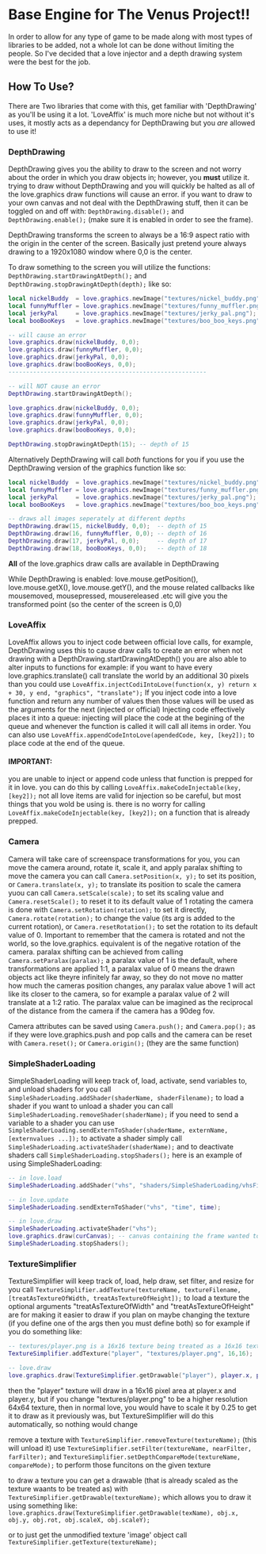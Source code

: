 # Base Engine for The Venus Project!!

In order to allow for any type of game to be made along with most types of libraries to be added, not a whole lot can be done without limiting the people.
So I've decided that a love injector and a depth drawing system were the best for the job.

## How To Use?
There are Two libraries that come with this, get familiar with 'DepthDrawing' as you'll be using it a lot.
'LoveAffix' is much more niche but not without it's uses, it mostly acts as a dependancy for DepthDrawing but you *are* allowed to use it!

### DepthDrawing
DepthDrawing gives you the ability to draw to the screen and not worry about the order in which you draw objects in; however, you **must** utilize it.
trying to draw without DepthDrawing and you will quickly be halted as all of the love.graphics draw functions will cause an error.
if you want to draw to your own canvas and not deal with the DepthDrawing stuff, then it can be toggled on and off with: ```DepthDrawing.disable();``` and ```DepthDrawing.enable();``` (make sure it is enabled in order to see the frame).

DepthDrawing transforms the screen to always be a 16:9 aspect ratio with the origin in the center of the screen.
Basically just pretend youre always drawing to a 1920x1080 window where 0,0 is the center.

To draw something to the screen you will utilize the functions: ```DepthDrawing.startDrawingAtDepth();``` and ```DepthDrawing.stopDrawingAtDepth(depth);``` like so:
```lua
local nickelBuddy  = love.graphics.newImage("textures/nickel_buddy.png");
local funnyMuffler = love.graphics.newImage("textures/funny_muffler.png");
local jerkyPal     = love.graphics.newImage("textures/jerky_pal.png");
local booBooKeys   = love.graphics.newImage("textures/boo_boo_keys.png");

-- will cause an error
love.graphics.draw(nickelBuddy, 0,0);
love.graphics.draw(funnyMuffler, 0,0);
love.graphics.draw(jerkyPal, 0,0);
love.graphics.draw(booBooKeys, 0,0);
--------------------------------------------------------

-- will NOT cause an error
DepthDrawing.startDrawingAtDepth();

love.graphics.draw(nickelBuddy, 0,0);
love.graphics.draw(funnyMuffler, 0,0);
love.graphics.draw(jerkyPal, 0,0);
love.graphics.draw(booBooKeys, 0,0);

DepthDrawing.stopDrawingAtDepth(15); -- depth of 15
```
Alternatively DepthDrawing will call *both* functions for you if you use the DepthDrawing version of the graphics function like so:
```lua
local nickelBuddy  = love.graphics.newImage("textures/nickel_buddy.png");
local funnyMuffler = love.graphics.newImage("textures/funny_muffler.png");
local jerkyPal     = love.graphics.newImage("textures/jerky_pal.png");
local booBooKeys   = love.graphics.newImage("textures/boo_boo_keys.png");

-- draws all images seperately at different depths
DepthDrawing.draw(15, nickelBuddy, 0,0);  -- depth of 15
DepthDrawing.draw(16, funnyMuffler, 0,0); -- depth of 16
DepthDrawing.draw(17, jerkyPal, 0,0);     -- depth of 17
DepthDrawing.draw(18, booBooKeys, 0,0);   -- depth of 18
```
**All** of the love.graphics draw calls are available in DepthDrawing

While DepthDrawing is enabled: love.mouse.getPosition(), love.mouse.getX(), love.mouse.getY(), and the mouse related callbacks like mousemoved, mousepressed, mousereleased .etc will give you the transformed point (so the center of the screen is 0,0)

### LoveAffix
LoveAffix allows you to inject code between official love calls, for example, DepthDrawing uses this to cause draw calls to create an error when not drawing with a DepthDrawing.startDrawingAtDepth()
you are also able to alter inputs to functions for example: if you want to have every love.graphics.translate() call translate the world by an additional 30 pixels than you could use ```LoveAffix.injectCodiIntoLove(function(x, y) return x + 30, y end, "graphics", "translate");```
If you inject code into a love function and return any number of values then those values will be used as the arguments for the next (injected or official)
Injecting code effectively places it into a queue: injecting will place the code at the begining of the queue and whenever the function is called it will call all items in order.
You can also use ```LoveAffix.appendCodeIntoLove(apendedCode, key, [key2]);``` to place code at the end of the queue.

#### IMPORTANT:
you are unable to inject or append code unless that function is prepped for it in love. you can do this by calling ```LoveAffix.makeCodeInjectable(key, [key2]);``` not all love items are valid for injection so be careful, but most things that you wold be using is.
there is no worry for calling ```LoveAffix.makeCodeInjectable(key, [key2]);``` on a function that is already prepped.

### Camera
Camera will take care of screenspace transformations for you, you can move the camera around, rotate it, scale it, and apply paralax shifting
to move the camera you can call ```Camera.setPosition(x, y);``` to set its position, or ```Camera.translate(x, y);``` to translate its position
to scale the camera yuou can call ```Camera.setScale(scale);``` to set its scaling value and ```Camera.resetScale();``` to reset it to its default value of 1
rotating the camera is done with ```Camera.setRotation(rotation);``` to set it directly, ```Camera.rotate(rotation);``` to change the value (its arg is added to the current rotation), or ```Camera.resetRotation();``` to set the rotation to its default value of 0. Important to remember that the camera is rotated and not the world, so the love.graphics. equivalent is of the negative rotation of the camera.
paralax shifting can be achieved from calling ```Camera.setParalax(paralax);``` a paralax value of 1 is the default, where transformations are applied 1:1, a paralax value of 0 means the drawn objects act like theyre infinitely far away, so they do not move no matter how much the cameras position changes, any paralax value above 1 will act like its closer to the camera, so for example a paralax value of 2 will translate at a 1:2 ratio. The paralax value can be imagined as the reciprocal of the distance from the camera if the camera has a 90deg fov.

Camera attributes can be saved using ```Camera.push();``` and ```Camera.pop();``` as if they were love.graphics.push and pop calls
and the camera can be reset with ```Camera.reset();``` or ```Camera.origin();``` (they are the same function)

### SimpleShaderLoading
SimpleShaderLoading will keep track of, load, activate, send variables to, and unload shaders for you
call ```SimpleShaderLoading.addShader(shaderName, shaderFilename);``` to load a shader
if you want to unload a shader you can call ```SimpleShaderLoading.removeShader(shaderName);```
if you need to send a variable to a shader you can use ```SimpleShaderLoading.sendExternToShader(shaderName, externName, [externvalues ...]);```
to activate a shader simply call ```SimpleShaderLoading.activateShader(shaderName);```
and to deactivate shaders call ```SimpleShaderLoading.stopShaders();```
here is an example of using SimpleShaderLoading:
```lua
-- in love.load
SimpleShaderLoading.addShader("vhs", "shaders/SimpleShaderLoading/vhsFilter.frag");

-- in love.update
SimpleShaderLoading.sendExternToShader("vhs", "time", time);

-- in love.draw
SimpleShaderLoading.activateShader("vhs");
love.graphics.draw(curCanvas); -- canvas containing the frame wanted to be displayed on the screen
SimpleShaderLoading.stopShaders();
```

### TextureSimplifier
TextureSimplifier will keep track of, load, help draw, set filter, and resize for you
call ```TextureSimplifier.addTexture(textureName, textureFilename, [treatAsTextureOfWidth, treatAsTextureOfHeight]);``` to load a texture
the optional arguments "treatAsTextureOfWidth" and "treatAsTextureOfHeight" are for making it easier to draw if you plan on maybe changing the texture (if you define one of the args then you must define both)
so for example if you do something like:
```lua
-- textures/player.png is a 16x16 texture being treated as a 16x16 texture
TextureSimplifier.addTexture("player", "textures/player.png", 16,16);

-- love.draw
love.graphics.draw(TextureSimplifier.getDrawable("player"), player.x, player.y); -- draw player
```
then the "player" texture will draw in a 16x16 pixel area at player.x and player.y, but if you change "textures/player.png" to be a higher resolution
64x64 texture, then in normal love, you would have to scale it by 0.25 to get it to draw as it previously was, but TextureSimplifier will do this automatically, so nothing would change

remove a texture with ```TextureSimplifier.removeTexture(textureName);``` (this will unload it)
use ```TextureSimplifier.setFilter(textureName, nearFilter, farFilter);``` and ```TextureSimplifier.setDepthCompareMode(textureName, compareMode);``` to perform those funcitons on the given texture

to draw a texture you can get a drawable (that is already scaled as the texture waants to be treated as) with ```TextureSimplifier.getDrawable(textureName);```
which allows you to draw it using something like: ```love.graphics.draw(TextureSimplifier.getDrawable(texName), obj.x, obj.y, obj.rot, obj.scaleX, obj.scaleY);```

or to just get the unmodified texture 'image' object call ```TextureSimplifier.getTexture(textureName);```